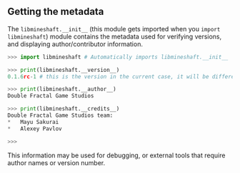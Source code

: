 ## Getting the metadata
The `libmineshaft.__init__` (this module gets imported when you `import libmineshaft`)  module contains the metadata used for verifying versions, and displaying author/contributor information.

```python
>>> import libmineshaft # Automatically imports libmineshaft.__init__

>>> print(libmineshaft.__version__)
0.1.6rc-1 # this is the version in the current case, it will be different when you try it yourself

>>> print(libmineshaft.__author__)
Double Fractal Game Studios

>>> print(libmineshaft.__credits__)
Double Fractal Game Studios team:
*   Mayu Sakurai
*   Alexey Pavlov

>>>

```

This information may be used for debugging, or external tools that require author names or version number.

